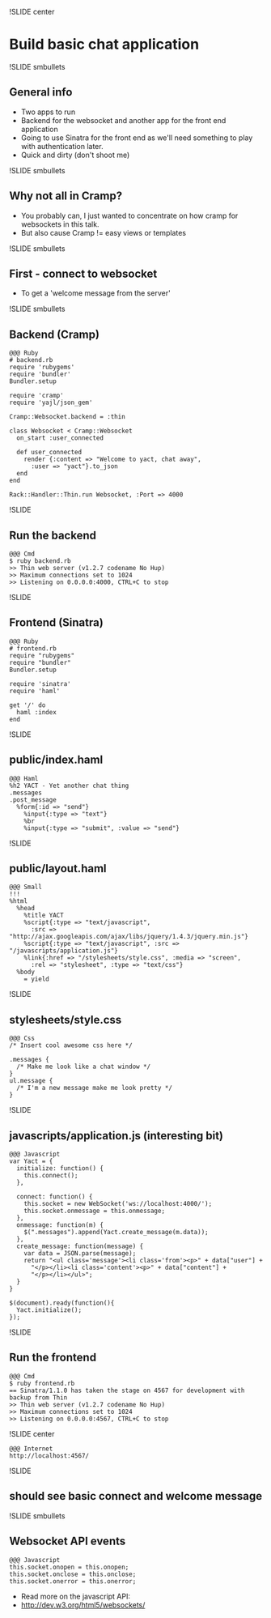 !SLIDE center

# Build basic chat application

!SLIDE smbullets

## General info

- Two apps to run
- Backend for the websocket and another app for the front end application
- Going to use Sinatra for the front end as we'll need something to play with authentication later.
- Quick and dirty (don't shoot me)

!SLIDE smbullets

## Why not all in Cramp?
- You probably can, I just wanted to concentrate on how cramp for websockets in this talk.
- But also cause Cramp != easy views or templates

!SLIDE smbullets

## First - connect to websocket
- To get a 'welcome message from the server'

!SLIDE smbullets

## Backend (Cramp)

    @@@ Ruby
    # backend.rb
    require 'rubygems'
    require 'bundler'
    Bundler.setup

    require 'cramp'
    require 'yajl/json_gem'

    Cramp::Websocket.backend = :thin

    class Websocket < Cramp::Websocket
      on_start :user_connected

      def user_connected
        render {:content => "Welcome to yact, chat away",
          :user => "yact"}.to_json
      end
    end

    Rack::Handler::Thin.run Websocket, :Port => 4000

!SLIDE
## Run the backend

    @@@ Cmd
    $ ruby backend.rb
    >> Thin web server (v1.2.7 codename No Hup)
    >> Maximum connections set to 1024
    >> Listening on 0.0.0.0:4000, CTRL+C to stop

!SLIDE
## Frontend (Sinatra)

    @@@ Ruby
    # frontend.rb
    require "rubygems"
    require "bundler"
    Bundler.setup

    require 'sinatra'
    require 'haml'

    get '/' do
      haml :index
    end

!SLIDE

## public/index.haml

    @@@ Haml
    %h2 YACT - Yet another chat thing
    .messages
    .post_message
      %form{:id => "send"}
        %input{:type => "text"}
        %br
        %input{:type => "submit", :value => "send"}

!SLIDE

## public/layout.haml

    @@@ Small
    !!!
    %html
      %head
        %title YACT
        %script{:type => "text/javascript",
          :src => "http://ajax.googleapis.com/ajax/libs/jquery/1.4.3/jquery.min.js"}
        %script{:type => "text/javascript", :src => "/javascripts/application.js"}
        %link{:href => "/stylesheets/style.css", :media => "screen",
          :rel => "stylesheet", :type => "text/css"}
      %body
        = yield

!SLIDE
## stylesheets/style.css

    @@@ Css
    /* Insert cool awesome css here */
    
    .messages {
      /* Make me look like a chat window */
    }
    ul.message {
      /* I'm a new message make me look pretty */
    }

!SLIDE

## javascripts/application.js (interesting bit)


    @@@ Javascript
    var Yact = {
      initialize: function() {
        this.connect();
      },

      connect: function() {
        this.socket = new WebSocket('ws://localhost:4000/');
        this.socket.onmessage = this.onmessage;
      },
      onmessage: function(m) {
        $(".messages").append(Yact.create_message(m.data));
      },
      create_message: function(message) {
        var data = JSON.parse(message);
        return "<ul class='message'><li class='from'><p>" + data["user"] +
          "</p></li><li class='content'><p>" + data["content"] +
          "</p></li></ul>";
      }
    }

    $(document).ready(function(){
      Yact.initialize();
    });

!SLIDE
## Run the frontend

    @@@ Cmd
    $ ruby frontend.rb
    == Sinatra/1.1.0 has taken the stage on 4567 for development with backup from Thin
    >> Thin web server (v1.2.7 codename No Hup)
    >> Maximum connections set to 1024
    >> Listening on 0.0.0.0:4567, CTRL+C to stop

!SLIDE center

    @@@ Internet
    http://localhost:4567/

!SLIDE

## should see basic connect and welcome message

!SLIDE smbullets
## Websocket API events

    @@@ Javascript
    this.socket.onopen = this.onopen;
    this.socket.onclose = this.onclose;
    this.socket.onerror = this.onerror;

- Read more on the javascript API:
- http://dev.w3.org/html5/websockets/